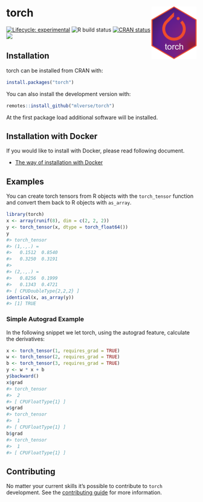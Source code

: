 
<!-- README.md is generated from README.Rmd. Please edit that file -->

# torch <a href='https://torch.mlverse.org'><img src='man/figures/torch.png' align="right" height="139" /></a>

[![Lifecycle:
experimental](https://img.shields.io/badge/lifecycle-experimental-orange.svg)](https://www.tidyverse.org/lifecycle/#experimental)
![R build
status](https://github.com/mlverse/torch/workflows/Test/badge.svg)
[![CRAN
status](https://www.r-pkg.org/badges/version/torch)](https://CRAN.R-project.org/package=torch)
[![](https://cranlogs.r-pkg.org/badges/torch)](https://cran.r-project.org/package=torch)

## Installation

torch can be installed from CRAN with:

``` r
install.packages("torch")
```

You can also install the development version with:

``` r
remotes::install_github("mlverse/torch")
```

At the first package load additional software will be installed.

## Installation with Docker
If you would like to install with Docker, please read following document.

* [The way of installation with Docker](./docker/build_env_guide.md)

## Examples

You can create torch tensors from R objects with the `torch_tensor`
function and convert them back to R objects with `as_array`.

``` r
library(torch)
x <- array(runif(8), dim = c(2, 2, 2))
y <- torch_tensor(x, dtype = torch_float64())
y
#> torch_tensor
#> (1,.,.) = 
#>   0.1512  0.8540
#>   0.3250  0.3191
#> 
#> (2,.,.) = 
#>   0.8256  0.1999
#>   0.1343  0.4721
#> [ CPUDoubleType{2,2,2} ]
identical(x, as_array(y))
#> [1] TRUE
```

### Simple Autograd Example

In the following snippet we let torch, using the autograd feature,
calculate the derivatives:

``` r
x <- torch_tensor(1, requires_grad = TRUE)
w <- torch_tensor(2, requires_grad = TRUE)
b <- torch_tensor(3, requires_grad = TRUE)
y <- w * x + b
y$backward()
x$grad
#> torch_tensor
#>  2
#> [ CPUFloatType{1} ]
w$grad
#> torch_tensor
#>  1
#> [ CPUFloatType{1} ]
b$grad
#> torch_tensor
#>  1
#> [ CPUFloatType{1} ]
```

## Contributing

No matter your current skills it’s possible to contribute to `torch`
development. See the [contributing
guide](https://github.com/mlverse/torch/blob/master/.github/CONTRIBUTING.md)
for more information.
